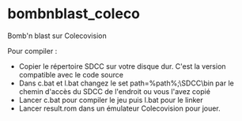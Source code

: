 # bombnblast_coleco
Bomb'n blast sur Colecovision

Pour compiler :

 - Copier le répertoire SDCC sur votre disque dur. C'est la version compatible avec le code source
 - Dans c.bat et l.bat changez le set path=%path%;\SDCC\bin par le chemin d'accès du SDCC de l'endroit ou vous l'avez copié
 - Lancer c.bat pour compiler le jeu puis l.bat pour le linker
 - Lancer result.rom dans un émulateur Colecovision pour jouer.
